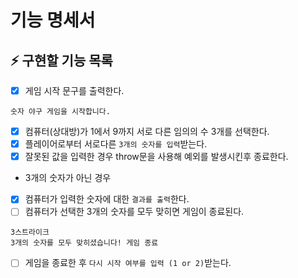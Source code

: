 # 기능 명세서

## ⚡ 구현할 기능 목록
- [x]  게임 시작 문구를 출력한다.
  ```
  숫자 야구 게임을 시작합니다.
  ```
- [x]  컴퓨터(상대방)가 1에서 9까지 서로 다른 임의의 수 3개를 선택한다.
- [x]  플레이어로부터 서로다른 `3개의 숫자를 입력`받는다.
- [x]  잘못된 값을 입력한 경우 throw문을 사용해 예외를 발생시킨후 종료한다.
  - 3개의 숫자가 아닌 경우
- [x]  컴퓨터가 입력한 숫자에 대한 `결과를 출력`한다.
- [ ]  컴퓨터가 선택한 3개의 숫자를 모두 맞히면 게임이 종료된다.
  ```
  3스트라이크
  3개의 숫자를 모두 맞히셨습니다! 게임 종료
  ```
- [ ]  게임을 종료한 후 `다시 시작 여부를 입력 (1 or 2)`받는다.